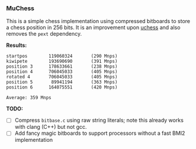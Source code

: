 ### MuChess

This is a simple chess implementation using compressed bitboards to store a chess position in 256 bits. It is an improvement upon [uchess](https://github.com/ellxor/uchess) and also removes the `pext` dependency.

**Results:**
```
startpos        119060324       (290 Mnps)
kiwipete        193690690       (391 Mnps)
position 3      178633661       (238 Mnps)
position 4      706045033       (405 Mnps)
rotated 4       706045033       (405 Mnps)
position 5       89941194       (363 Mnps)
position 6      164075551       (420 Mnps)

Average: 359 Mnps
```

**TODO:**
- [ ] Compress `bitbase.c` using raw string literals; note this already works with clang (C++) but not gcc.
- [ ] Add fancy magic bitboards to support processors without a fast BMI2 implementation
